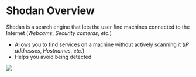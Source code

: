 # Shodan Overview

Shodan is a search engine that lets the user find machines connected to the Internet (*Webcams*, *Security cameras*, *etc.*)

* Allows you to find services on a machine without actively scanning it (*IP addresses*, *Hostnames*, *etc.*)
* Helps you avoid being detected

![](https://github.com/JonmarCorpuz/SecondBrain/blob/main/Assets/Whitespace.png)

